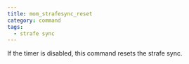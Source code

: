 ```yaml
---
title: mom_strafesync_reset
category: command
tags:
  - strafe sync
---
```


If the timer is disabled, this command resets the strafe sync.